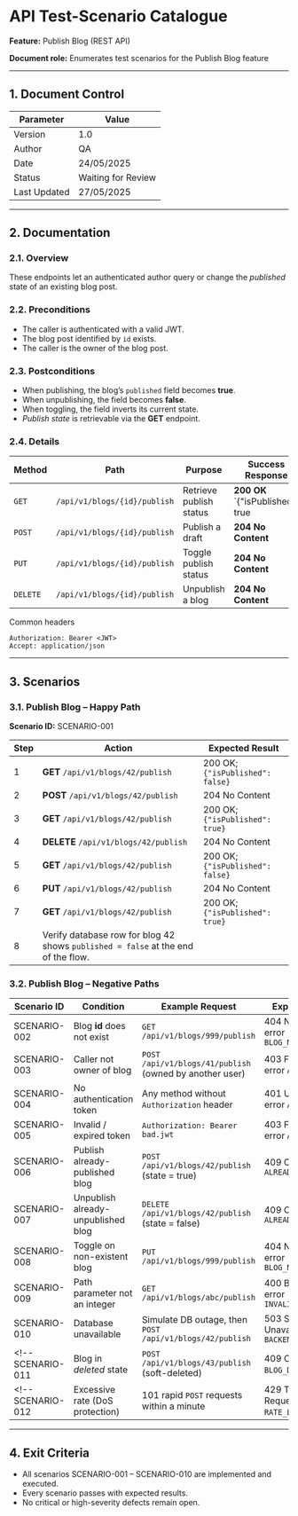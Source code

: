# API Test-Scenario Catalogue  

**Feature:** Publish Blog (REST API)  

**Document role:** Enumerates test scenarios for the Publish Blog feature  

---

## 1. Document Control  

Parameter | Value
--- | ---
Version | 1.0
Author | QA
Date | 24/05/2025
Status | Waiting for Review
Last Updated | 27/05/2025

---

## 2. Documentation  

### 2.1. Overview  

These endpoints let an authenticated author query or change the *published* state of an existing blog post.

### 2.2. Preconditions  

- The caller is authenticated with a valid JWT.  
- The blog post identified by `id` exists.  
- The caller is the owner of the blog post. 

### 2.3. Postconditions  

- When publishing, the blog’s `published` field becomes **true**.  
- When unpublishing, the field becomes **false**.  
- When toggling, the field inverts its current state.  
- *Publish state* is retrievable via the **GET** endpoint.

### 2.4. Details  

| Method | Path | Purpose | Success Response |
| --- | --- | --- | --- |
| `GET` | `/api/v1/blogs/{id}/publish` | Retrieve publish status | **200 OK**<br>`{"isPublished": true | false}` |
| `POST` | `/api/v1/blogs/{id}/publish` | Publish a draft | **204 No Content** |
| `PUT` | `/api/v1/blogs/{id}/publish` | Toggle publish status | **204 No Content** |
| `DELETE` | `/api/v1/blogs/{id}/publish` | Unpublish a blog | **204 No Content** |

Common headers  

```
Authorization: Bearer <JWT>
Accept: application/json
```


---

## 3. Scenarios  

### 3.1. Publish Blog – Happy Path  
**Scenario ID:** SCENARIO-001  

Step | Action | Expected Result
--- | --- | ---
1 | **GET** `/api/v1/blogs/42/publish` | 200 OK; `{"isPublished": false}`
2 | **POST** `/api/v1/blogs/42/publish` | 204 No Content
3 | **GET** `/api/v1/blogs/42/publish` | 200 OK; `{"isPublished": true}`
4 | **DELETE** `/api/v1/blogs/42/publish` | 204 No Content
5 | **GET** `/api/v1/blogs/42/publish` | 200 OK; `{"isPublished": false}`
6 | **PUT** `/api/v1/blogs/42/publish` | 204 No Content
7 | **GET** `/api/v1/blogs/42/publish` | 200 OK; `{"isPublished": true}`
8 | Verify database row for blog 42 shows `published = false` at the end of the flow.

### 3.2. Publish Blog – Negative Paths  

Scenario ID | Condition | Example Request | Expected Result
--- | --- | --- | ---
SCENARIO-002 | Blog **id** does not exist | `GET /api/v1/blogs/999/publish` | 404 Not Found; error `BLOG_NOT_FOUND`
SCENARIO-003 | Caller not owner of blog | `POST /api/v1/blogs/41/publish` (owned by another user) | 403 Forbidden; error `ACCESS_DENIED`
SCENARIO-004 | No authentication token | Any method without `Authorization` header | 401 Unauthorized; error `AUTH_REQUIRED`
SCENARIO-005 | Invalid / expired token | `Authorization: Bearer bad.jwt` | 403 Forbidden; error `AUTH_INVALID`
SCENARIO-006 | Publish already-published blog | `POST /api/v1/blogs/42/publish` (state = true) | 409 Conflict; error `ALREADY_PUBLISHED`
SCENARIO-007 | Unpublish already-unpublished blog | `DELETE /api/v1/blogs/42/publish` (state = false) | 409 Conflict; error `ALREADY_UNPUBLISHED`
SCENARIO-008 | Toggle on non-existent blog | `PUT /api/v1/blogs/999/publish` | 404 Not Found; error `BLOG_NOT_FOUND`
SCENARIO-009 | Path parameter not an integer | `GET /api/v1/blogs/abc/publish` | 400 Bad Request; error `INVALID_ID_FORMAT`
SCENARIO-010 | Database unavailable | Simulate DB outage, then `POST /api/v1/blogs/42/publish` | 503 Service Unavailable; error `BACKEND_DOWN`
<!-- SCENARIO-011 | Blog in *deleted* state | `POST /api/v1/blogs/43/publish` (soft-deleted) | 409 Conflict; error `BLOG_DELETED` -->
<!-- SCENARIO-012 | Excessive rate (DoS protection) | 101 rapid `POST` requests within a minute | 429 Too Many Requests; error `RATE_LIMIT` -->

---

## 4. Exit Criteria  

- All scenarios SCENARIO-001 – SCENARIO-010 are implemented and executed.  
- Every scenario passes with expected results.  
- No critical or high-severity defects remain open.  

